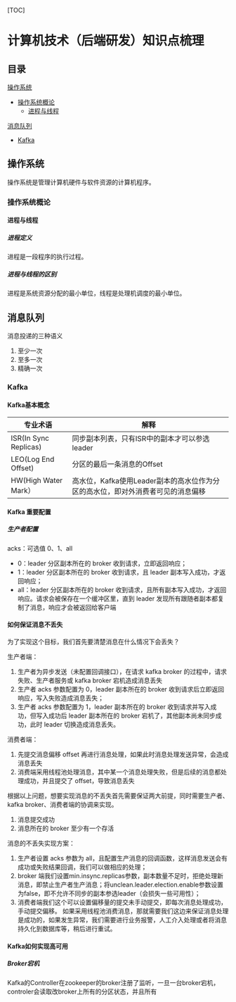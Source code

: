 [TOC]

# 计算机技术（后端研发）知识点梳理

## 目录

[操作系统](#操作系统)

- [操作系统概论](#操作系统概论)
  - [进程与线程](#进程与线程)

[消息队列](#消息队列)

- [Kafka](#Kafka)

## 操作系统

操作系统是管理计算机硬件与软件资源的计算机程序。

### 操作系统概论

#### 进程与线程

##### 进程定义

进程是一段程序的执行过程。

##### 进程与线程的区别

进程是系统资源分配的最小单位，线程是处理机调度的最小单位。

## 消息队列

消息投递的三种语义

1. 至少一次
2. 至多一次
3. 精确一次

### Kafka

#### Kafka基本概念

| 专业术语              | 解释                                                         |
| --------------------- | ------------------------------------------------------------ |
| ISR(In Sync Replicas) | 同步副本列表，只有ISR中的副本才可以参选leader                |
| LEO(Log End Offset)   | 分区的最后一条消息的Offset                                   |
| HW(High Water Mark）  | 高水位，Kafka使用Leader副本的高水位作为分区的高水位，即对外消费者可见的消息偏移 |

#### Kafka 重要配置

##### 生产者配置

acks：可选值 0、1、all

- 0：leader 分区副本所在的 broker 收到请求，立即返回响应；
- 1：leader 分区副本所在的 broker 收到请求，且 leader 副本写入成功，才返回响应；
- all：leader 分区副本所在的 broker 收到请求，且所有副本写入成功，才返回响应。请求会被保存在一个缓冲区里，直到 leader 发现所有跟随者副本都复制了消息，响应才会被返回给客户端



#### 如何保证消息不丢失

为了实现这个目标，我们首先要清楚消息在什么情况下会丢失？

生产者端：

1. 生产者为异步发送（未配置回调接口），在请求 kafka broker 的过程中，请求失败、生产者服务或 kafka broker 宕机造成消息丢失
2. 生产者 acks 参数配置为 0，leader 副本所在的 broker 收到请求后立即返回响应，写入失败造成消息丢失；
3. 生产者 acks 参数配置为 1，leader 副本所在的 broker 收到请求并写入成功，但写入成功后 leader 副本所在的 broker 宕机了，其他副本尚未同步成功，此时 leader 切换造成消息丢失。

消费者端：

1. 先提交消息偏移 offset 再进行消息处理，如果此时消息处理发送异常，会造成消息丢失
2. 消费端采用线程池处理消息，其中某一个消息处理失败，但是后续的消息都处理成功，并且提交了 offset，导致消息丢失

根据以上问题，想要实现消息的不丢失首先需要保证两大前提，同时需要生产者、kafka broker、消费者端的协调来实现。

1. 消息提交成功
2. 消息所在的 broker 至少有一个存活

消息的不丢失实现方案：

1. 生产者设置 acks 参数为 all，且配置生产消息的回调函数，这样消息发送会有成功或失败结果回调，我们可以做相应的处理；
2. broker 端我们设置min.insync.replicas参数，副本数量不足时，拒绝处理新消息，即禁止生产者生产消息；将unclean.leader.election.enable参数设置为false，即不允许不同步的副本参选leader（会损失一些可用性）；
3. 消费者端我们这个可以设置偏移量的提交未手动提交，即每次消息处理成功，手动提交偏移。
   如果采用线程池消费消息，那就需要我们这边来保证消息处理是成功的，如果发生异常，我们需要进行业务报警，人工介入处理或者将消息持久化到数据库等，稍后进行重试。

#### Kafka如何实现高可用

##### Broker宕机

Kafka的Controller在zookeeper的broker注册了监听，一旦一台broker宕机，controler会读取改broker上所有的分区状态，并且所有